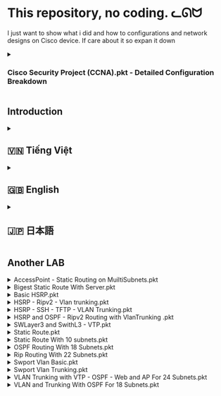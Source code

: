 # This repository, no coding. ᓚᘏᗢ

I just want to show what i did and how to configurations and network designs on Cisco device. If care about it so expan it down
<details>
  <summary><h3>Cisco Security Project (CCNA).pkt - Detailed Configuration Breakdown</h3></summary>

This section outlines the objectives and design considerations for the ABC Company network project.

## 3.1. Objectives:

ABC Company has 7 departments requiring a robust and secure network infrastructure: Director's Office, Server Room, and Employee Offices from Floor 1 to Floor 4.

**ABC Company's Network Requirements:**

This section details the specific functional and security requirements that the network design must address.

*   **Wireless Connectivity:**  Providing Wi-Fi access across all departments is a primary requirement.

    *   **WPA2-PSK Security:** Implement the WPA2 Pre-Shared Key (PSK) protocol for Wi-Fi network security in all departments.  This is a standard and widely used security protocol for Wi-Fi networks, providing encryption and authentication.
    *   **MAC Filtering for Director's Office:** Implement MAC address filtering on the Wireless Router in the Director's Office to restrict network access to only authorized devices. This adds a layer of access control based on device MAC addresses in the Director's Office for enhanced security.
    *   **RADIUS Server for Centralized Wi-Fi Authentication:** Configure a RADIUS (Remote Authentication Dial-In User Service) server for centralized Wi-Fi user authentication and access control. This system should authenticate users based on individual accounts and allow for role-based access control, particularly for the Director's Office, which requires special privileges. RADIUS provides a centralized authentication mechanism for Wi-Fi users, improving security and management.

*   **Wired Connectivity:**  Segmenting the wired network is crucial for security and management.

    *   **VLAN Segmentation by Department:**  Utilize VLANs (Virtual LANs) to segment the network by department. This enhances security by isolating network traffic within each department, improving network performance, and simplifying access management. VLAN segmentation is key for network security and management.

*   **Redundancy and Stability:** Ensuring network uptime and resilience is critical for business operations.

    *   **HSRP for Router Redundancy:** Configure HSRP (Hot Standby Router Protocol) on the Core Routers (Core-Server & Core2-Server). HSRP provides router redundancy, ensuring high availability for internet access by automatically failing over to a standby router in case of primary router failure. HSRP ensures router redundancy for high availability.
    *   **EtherChannel for Link Aggregation:** Implement EtherChannel to aggregate multiple physical links between critical network devices (like Core Switches). EtherChannel increases bandwidth by combining links and provides link redundancy, ensuring network stability and higher throughput for critical connections. EtherChannel enhances bandwidth and link redundancy.

*   **Scalability:** The network design must be adaptable to future growth and expansion.

    *   **Flexible Network Model:** Design a network model that is easily scalable to accommodate additional devices, users, and departments in the future without significant redesign or disruption. Scalability is essential for future network growth.

*   **Objective:** The overarching objective is to build a secure, stable, and efficient LAN system for ABC Company.

    *   **Secure, Stable, and Efficient LAN:** The primary objective is to create a LAN that meets the internal connectivity and data sharing needs of ABC Company employees while ensuring security, stability, and efficient network operation. The network should be secure, stable, and efficient.

## 3.2. IP Addressing Plan:

This section outlines the IP addressing scheme used for the network devices and VLANs.  A well-planned IP addressing scheme is crucial for network organization and routing.

| Device Name     | Interface | IP Address          | Connected Devices                                  | Note                                                                                                                                                                                                                                                                                                                                                                                                                                                                                    |
|-----------------|-----------|---------------------|----------------------------------------------------|------------------------------------------------------------------------------------------------------------------------------------------------------------------------------------------------------------------------------------------------------------------------------------------------------------------------------------------------------------------------------------------------------------------------------------------------------------------------------------|
| Core-Server     | Fa0/1-8   | 192.168.99.3/24     | sw-web-dns, sw-giamdoc, sw-tang1, sw-tang4          | **Core Router (Active HSRP):** Serving as the Active HSRP router for VLANs 10, 20, 30, 40, 50, and 99.  Handles inter-VLAN routing and provides DHCP server functionality for these VLANs. Configured for trunking VLANs and using VLAN 99 as the native VLAN.                                                                                                                                                                                                       |
|                 |           | 192.168.10.3/24     |                                                    | **VLAN 10 Interface:** IP address for VLAN 10 (Floor 1 Network).                                                                                                                                                                                                                                                                                                                                                                                                                 |
|                 |           | 192.168.20.3/24     |                                                    | **VLAN 20 Interface:** IP address for VLAN 20 (Floor 2 Network).                                                                                                                                                                                                                                                                                                                                                                                                                 |
|                 |           | 192.168.30.3/24     |                                                    | **VLAN 30 Interface:** IP address for VLAN 30 (Floor 3 Network).                                                                                                                                                                                                                                                                                                                                                                                                                 |
|                 |           | 192.168.40.3/24     |                                                    | **VLAN 40 Interface:** IP address for VLAN 40 (Floor 4 Network).                                                                                                                                                                                                                                                                                                                                                                                                                 |
|                 |           | 192.168.50.3/24     |                                                    | **VLAN 50 Interface:** IP address for VLAN 50 (Server Room Network).                                                                                                                                                                                                                                                                                                                                                                                                              |
|                 |           | 192.168.99.3/24     |                                                    | **VLAN 99 Interface:** IP address for VLAN 99 (Management Network).                                                                                                                                                                                                                                                                                                                                                                                                             |
| Core2-Server    | Fa0/1-9   | 192.168.99.2/24     | Sw-giamdoc, sw-quanly, sw-tang1, sw-tang4         | **Core Router (Standby HSRP):** Serving as the Standby HSRP router for VLANs 10, 20, 30, 40, 50, and 99.  Configured for trunking VLANs and using VLAN 99 as the native VLAN. Will take over routing duties if Core-Server fails.                                                                                                                                                                                                                                                           |
|                 |           | 192.168.10.2/24     |                                                    | **VLAN 10 Interface:** IP address for VLAN 10 (Floor 1 Network).                                                                                                                                                                                                                                                                                                                                                                                                                 |
|                 |           | 192.168.20.2/24     |                                                    | **VLAN 20 Interface:** IP address for VLAN 20 (Floor 2 Network).                                                                                                                                                                                                                                                                                                                                                                                                                 |
|                 |           | 192.168.30.2/24     |                                                    | **VLAN 30 Interface:** IP address for VLAN 30 (Floor 3 Network).                                                                                                                                                                                                                                                                                                                                                                                                                 |
|                 |           | 192.168.40.2/24     |                                                    | **VLAN 40 Interface:** IP address for VLAN 40 (Floor 4 Network).                                                                                                                                                                                                                                                                                                                                                                                                                 |
|                 |           | 192.168.50.2/24     |                                                    | **VLAN 50 Interface:** IP address for VLAN 50 (Server Room Network).                                                                                                                                                                                                                                                                                                                                                                                                              |
|                 |           | 192.168.50.2/24     |                                                    | **VLAN 99 Interface:** IP address for VLAN 99 (Management Network).                                                                                                                                                                                                                                                                                                                                                                                                             |
| Sw-web-dns      | Fa0/1-5   | 192.168.99.50/24    | Core-server, TFTP server, DNS server, WEB server   | **Distribution Switch (Server Room):** Connects servers and core routers. Configured for trunking VLANs.  Fa0/3-5 are configured as access ports in VLAN 50.                                                                                                                                                                                                                                                                                                                       |
|                 | Fa0/3-5   |  Access VLAN 50     |                                                    | **Access Ports VLAN 50:**  Fa0/3, Fa0/4, and Fa0/5 are configured as access ports assigned to VLAN 50 (Server Room Network) for server connections.                                                                                                                                                                                                                                                                                                                            |
| Sw-giamdoc      | Fa0/1-5   | 192.168.99.60/24    | Wireless Router GiamDoc, Core-Server, Core2-Server | **Distribution Switch (Director's Office):** Connects Director's Office devices and core routers. Configured for trunking VLANs.                                                                                                                                                                                                                                                                                                                                         |
| Sw-quanly       | Fa0/1-3   | 192.168.99.100/24   | Core2-Server, Quan ly (WLC)                        | **Distribution Switch (Management):** Connects management devices and core routers. Configured for trunking VLANs. Fa0/1 is configured as an access port in VLAN 99.                                                                                                                                                                                                                                                                                                                      |
|                 | Fa0/1     | Access VLAN 99      | (VLAN 99 - Management)                            | **Access Port VLAN 99:** Fa0/1 is configured as an access port assigned to VLAN 99 (Management Network) for connecting management devices like the WLC and RADIUS server.                                                                                                                                                                                                                                                                                                           |
| Sw-tang1        | Fa0/1-8   | 192.168.99.10/24    | Core-Server, Core2-Server, sw-tang4, sw-tang2, wifi tang1 | **Access Switch (Floor 1):** Connects Floor 1 devices and distribution switches. Configured for trunking VLANs and using VLAN 99 as the native VLAN.                                                                                                                                                                                                                                                                                                                          |
| Sw-tang2        | Fa0/1-5   | 192.168.99.20/24    | Sw-tang1, sw-tang3, wifi tang2                    | **Access Switch (Floor 2):** Connects Floor 2 devices and access switches on Floor 1 and 3. Configured for trunking VLANs and using VLAN 99 as the native VLAN.                                                                                                                                                                                                                                                                                                                          |
| Sw-tang3        | Fa0/1-5   | 192.168.99.30/24    | Sw-tang2, Sw-tang4, wifi tang3                    | **Access Switch (Floor 3):** Connects Floor 3 devices and access switches on Floor 2 and 4. Configured for trunking VLANs and using VLAN 99 as the native VLAN.                                                                                                                                                                                                                                                                                                                          |
| Sw-tang4        | Fa0/1-9   | 192.168.99.40/24    | Sw-tang3, Core2-Server, Core-server, sw-tang1, wifi tang4 | **Access Switch (Floor 4):** Connects Floor 4 devices and access switches on Floor 3 and 1, and core routers. Configured for trunking VLANs and using VLAN 99 as the native VLAN.                                                                                                                                                                                                                                                                                           |
| Web server      | Fa0/5     | 192.168.50.2/24     | sw-web-dns                                         | **Web Server (DMZ - VLAN 50):** Public-facing web server hosted in the DMZ zone (VLAN 50).                                                                                                                                                                                                                                                                                                                                                                                         |
| TFTP Server     | Fa0/3     | 192.168.50.5/24     | sw-web-dns                                         | **TFTP Server (VLAN 50):** TFTP server for configuration backup and device management, located in the Server Room (VLAN 50).                                                                                                                                                                                                                                                                                                                                                       |
| DNS server      | Fa0/4     | 192.168.50.1/24     | sw-web-dns                                         | **DNS Server (VLAN 50):** Internal DNS server for the network, located in the Server Room (VLAN 50).                                                                                                                                                                                                                                                                                                                                                                                    |
| RADIUS server   | Fa0/1     | 192.168.99.10/24    | Quan ly (WLC)                                      | **RADIUS Server (VLAN 99):** RADIUS server for centralized Wi-Fi authentication, located in the Management Network (VLAN 99).                                                                                                                                                                                                                                                                                                                                                       |
| Quanly (WLC)    | G/1       | 192.168.99.200/24   | Core2-Server, RADIUS server, PC_Quanly             | **Wireless LAN Controller (WLC - VLAN 99):** Wireless LAN Controller for managing Access Points, located in the Management Network (VLAN 99).                                                                                                                                                                                                                                                                                                                                        |
| WR Giam Doc     | 0/0       | 192.168.99.9/24     | Sw-giamdoc                                         | **Wireless Router (Director's Office - VLAN 60):** Wireless Router for Director's Office, distributing VLAN 60 for wireless clients in the Director's Office.                                                                                                                                                                                                                                                                                                                           |
| AP tang1 - 4    |           | DHCP                | Sw-tang1 -> tang4                                  | **Access Points (Floors 1-4):** Access Points for each floor, providing Wi-Fi access to clients on each floor.  They obtain IP addresses via DHCP and are connected to the corresponding floor switches.                                                                                                                                                                                                                                                                              |

**(Explanation of IP Addressing Plan Table):**

This table provides a detailed overview of the IP addressing scheme for each device and interface in the network. It clearly outlines:

*   **Device Name:** The name of each network device (Routers, Switches, Servers, Wireless Router, Access Points).
*   **Interface:** The specific interface on the device being configured (e.g., Fa0/1, VLAN 10, G/1, 0/0).
*   **IP Address:** The assigned IPv4 address and subnet mask for the interface.  "DHCP" indicates that the interface obtains its IP address dynamically via DHCP.
*   **Connected Devices:** Lists the devices directly connected to the specified interface, indicating network topology.
*   **Note:** Provides additional information and context for each device and interface, including its role, VLAN assignment, and specific configurations like HSRP, Trunking, or Access VLAN.

This table is essential for understanding the network's IP addressing architecture, VLAN assignments, and device roles within the network.

## 3.3. Diagram:

![image](https://github.com/user-attachments/assets/cdbd3e4b-6d1f-4ee6-9bca-18710c01608a)

**(Explanation of Network Diagram):**

The network diagram visually represents the physical and logical topology of the ABC Company network, complementing the IP Addressing Plan table. Key elements of the diagram are:

*   **Network Segmentation:**  The diagram clearly depicts the VLAN segmentation, with different VLANs (VLAN 10, 20, 30, 40, 50, 60, 99) represented by distinct color-coded segments, highlighting the logical separation of departments and network functions.
*   **Device Placement:** Devices are placed within their respective VLAN segments (Floor 1-4 switches in VLANs 10-40, Server Room devices in VLAN 50, Director's Office Wireless Router in VLAN 60, Management devices in VLAN 99), visually representing the physical location and logical network assignment of each device.
*   **Interconnections:** Lines and labels clearly show the physical connections between devices, indicating the network cabling and link aggregation (EtherChannel) between Core Routers and Distribution Switches.
*   **IP Addressing:** IP addresses for key interfaces (Core Routers VLAN interfaces, Server IPs, WLC IP, Wireless Router IP) are labeled on the diagram, linking the visual representation to the detailed IP Addressing Plan.
*   **Redundancy:** The HSRP configuration is visually represented with two Core Routers connected, indicating the redundancy implemented for core routing functions.

The diagram, combined with the IP Addressing Plan, provides a comprehensive visual and tabular representation of the network design.

## 3.4. Device Configuration:

This section provides the Cisco IOS commands used to configure the network devices, including routers and switches, to implement the designed network architecture and functionalities.

### 3.4.1. Hostname - VTY - Console Configuration:

These basic commands are used to set the hostname for easy device identification and configure secure access methods (local login and SSH) for management.

```
Router>en
Router>enable
Router#configure terminal
Router(config)#hostname core-server
core-server(config)#line vty 0 4
core-server(config-line)#login local
core-server(config-line)#exit
```

**(Explanation of Hostname and Access Configuration Commands):**

*   `Router>en` / `Router>enable`: Enters privileged EXEC mode, required for configuration commands.
*   `Router#configure terminal`: Enters global configuration mode, allowing for system-wide configuration changes.
*   `Router(config)#hostname core-server`: Sets the hostname of the router to "core-server". This command is used to change the device's hostname for easier identification in network management and configuration.
*   `core-server(config)#line vty 0 4`: Enters line configuration mode for VTY (Virtual TeleType) lines 0 through 4. VTY lines are used for remote access to the device via Telnet or SSH.
*   `core-server(config-line)#login local`: Configures VTY lines to require local username/password authentication. This means that users attempting to access the device remotely via VTY (e.g., Telnet or SSH) must authenticate using usernames and passwords configured locally on the device.
*   `core-server(config-line)#exit`: Exits line configuration mode and returns to global configuration mode.

**(Rationale):**

*   **Hostname:** Setting a hostname is best practice for device identification and management.
*   **`login local`:** Configuring `login local` on VTY lines enforces local authentication, requiring users to have valid local accounts on the device for remote access, enhancing security.
*   **Console Configuration (Implicit):** While not explicitly shown, console port configuration (similar to VTY) is also typically configured for local access and initial device setup.

**Configuration for other devices is similar.**  The same basic hostname and VTY configuration commands are applied to other network devices (Core2-Server, Switches) for consistent management access and identification.

### 3.4.2. Trunking and Native VLAN Configuration for Devices:

These commands configure trunk ports on switches to carry traffic for multiple VLANs and set the native VLAN for trunk links. Trunking is essential for VLAN segmentation across switches.

1.  **Core-server & Core2-server:**
    ```
    core-server(config)#interface range fa0/1-8
    core-server(config-if-range)#switchport trunk encapsulation dot1q
    core-server(config-if-range)#switchport trunk native vlan 99
    core-server(config-if-range)#switchport mode trunk
    ```

**(Explanation of Trunking Configuration for Core Routers):**

*   `core-server(config)#interface range fa0/1-8`: Enters interface range configuration mode for interfaces FastEthernet 0/1 through FastEthernet 0/8. This command is used to apply trunking configuration to multiple interfaces simultaneously.
*   `core-server(config-if-range)#switchport trunk encapsulation dot1q`: Configures trunking encapsulation to 802.1Q (dot1q), which is the standard encapsulation protocol for VLAN trunking in Ethernet networks. 802.1Q adds VLAN tags to Ethernet frames to identify VLAN membership.
*   `core-server(config-if-range)#switchport trunk native vlan 99`: Sets the native VLAN for the trunk link to VLAN 99. Native VLAN is used for untagged traffic on the trunk link. In this design, VLAN 99 is used as the management VLAN, and setting it as the native VLAN allows management traffic to be transmitted untagged on the trunk.
*   `core-server(config-if-range)#switchport mode trunk`: Configures the interfaces in the range as trunk ports. Trunk ports are used to carry traffic for multiple VLANs between switches and routers.

**(Rationale):**

*   **Trunking:** Configuring interfaces Fa0/1-8 as trunk ports on Core-Server and Core2-Server enables these routers to carry traffic for all VLANs (VLANs 10, 20, 30, 40, 50, 60, 99) across these interfaces, facilitating inter-VLAN routing and network segmentation. Trunking is essential for VLAN intercommunication.
*   **Native VLAN 99:** Setting VLAN 99 as the native VLAN is a common practice when using VLAN 99 for management. It allows management traffic (e.g., VTP, CDP, and potentially management VLAN traffic) to be transmitted untagged on the trunk, simplifying management VLAN configuration. Native VLAN 99 is used for management traffic.

2.  **Sw-tang1 - tang2 - tang3 - tang4 - giamdoc - quanly:**
    ```
    sw-tang1(config)#interface range fa0/1-9
    sw-tang1(config-if-range)#switchport trunk native vlan 99
    sw-tang1(config-if-range)#switchport mode trunk
    ```

**(Explanation of Trunking Configuration for Distribution and Access Switches):**

*   `sw-tang1(config)#interface range fa0/1-9`: Enters interface range configuration mode for interfaces FastEthernet 0/1 through FastEthernet 0/9 on switch Sw-tang1.  Similar range configuration is applied to other switches.
*   `sw-tang1(config-if-range)#switchport trunk native vlan 99`: Sets the native VLAN for the trunk links on these switches to VLAN 99, consistent with the Core Routers. Native VLAN 99 is consistently used for management.
*   `sw-tang1(config-if-range)#switchport mode trunk`: Configures the interfaces in the range as trunk ports. This enables these switches to carry traffic for multiple VLANs to connect access layer switches and distribution switches.

**(Rationale):**

*   **Trunking:** Configuring interfaces Fa0/1-9 as trunk ports on these switches enables them to carry traffic for all VLANs defined in the network, allowing for VLAN segmentation to be extended across the entire switched network infrastructure. Trunking enables VLAN extension across switches.
*   **Native VLAN 99:** Consistently using VLAN 99 as the native VLAN across all trunk links simplifies management VLAN configuration and ensures consistent handling of untagged traffic across the network. Native VLAN 99 consistency is maintained across switches.

### 3.4.3. VTP Configuration:

These commands configure VTP (VLAN Trunking Protocol) on the switches to enable centralized VLAN management. VTP simplifies VLAN management across multiple switches.

1.  **Core-server & Core2-server:**
    ```
    core-server(config)#vtp domain ado
    core-server(config)#vtp mode server
    ```
    ![image](https://github.com/user-attachments/assets/b1f59ee8-43e6-4a74-a85e-9498e12957fa)
    **(Password configuration is omitted as this is for individual practice).**

**(Explanation of VTP Server Mode Configuration for Core Routers):**

*   `core-server(config)#vtp domain ado`: Sets the VTP domain name to "ado". All switches in the same VTP domain share VLAN information.
*   `core-server(config)#vtp mode server`: Configures Core-Server and Core2-Server as VTP servers. VTP servers are responsible for creating, modifying, and deleting VLANs within the VTP domain. VLAN changes are propagated from VTP servers to VTP clients.

**(Rationale):**

*   **VTP Server Mode:** Configuring Core-Server and Core2-Server as VTP servers designates them as the central VLAN management points for the network. Any VLAN configuration changes made on these core routers (VTP servers) will be automatically propagated to other switches in the VTP domain (VTP clients). VTP server mode centralizes VLAN management.
*   **VTP Domain "ado":**  Setting the VTP domain name to "ado" ensures that all switches configured with the same domain name will participate in the same VTP domain and share VLAN information. VTP domain ensures VLAN information sharing within the domain.

2.  **Other Switches:**
    ```
    sw-tang1(config)#vtp domain ado
    sw-tang1(config)#vtp mode client
    ```
    ![image](https://github.com/user-attachments/assets/6d1dc44d-c436-4d03-839f-d426d50c5ce9)
    **(Password configuration is omitted as this is for individual practice).**

**(Explanation of VTP Client Mode Configuration for Distribution and Access Switches):**

*   `sw-tang1(config)#vtp domain ado`: Sets the VTP domain name to "ado", matching the VTP servers.
*   `sw-tang1(config)#vtp mode client`: Configures Sw-tang1, Sw-tang2, Sw-tang3, Sw-tang4, Sw-giamdoc, and Sw-quanly as VTP clients. VTP clients receive VLAN information from VTP servers and automatically learn VLAN configurations. VTP client mode simplifies VLAN configuration on access switches.

**(Rationale):**

*   **VTP Client Mode:** Configuring distribution and access layer switches as VTP clients simplifies VLAN management on these switches. VTP clients automatically learn VLAN configurations from the VTP servers (Core-Server and Core2-Server), eliminating the need to manually configure VLANs on each client switch. VTP client mode automates VLAN learning on client switches.
*   **VTP Domain "ado":**  Ensures that these switches participate in the same VTP domain as the Core Routers, enabling them to receive VLAN information from the Core Routers (VTP servers). VTP domain consistency ensures proper VLAN information propagation.

### 3.4.4. VLAN Configuration:

These commands create VLANs on the Core Routers (VTP servers). VLAN creation on VTP servers propagates VLAN information to VTP clients.

1.  **Core-Server & Core2-Server:**
    ```
    core-server(config)#vlan 10
    core-server(config-vlan)#name tang1
    core-server(config-vlan)#vlan 20
    core-server(config-vlan)#name tang2
    core-server(config-vlan)#vlan 30
    core-server(config-vlan)#name tang3
    core-server(config-vlan)#vlan 40
    core-server(config-vlan)#name tang4
    core-server(config-vlan)#vlan 50
    core-server(config-vlan)#name server
    core-server(config-vlan)#vlan 60
    core-server(config-vlan)#name giamdoc
    core-server(config-vlan)#vlan 99
    core-server(config-vlan)#name quanly
    ```
    ![image](https://github.com/user-attachments/assets/2f2e475a-f6e6-48ac-9c84-3ebf300171b1)

**(Explanation of VLAN Creation Commands on Core Routers):**

*   `core-server(config)#vlan 10`: Creates VLAN 10.  VLAN command creates a new VLAN.
*   `core-server(config-vlan)#name tang1`: Assigns the name "tang1" (Floor 1) to VLAN 10. VLAN name command assigns a descriptive name to the VLAN.
*   **(Repeat for VLANs 20, 30, 40, 50, 60, 99):**  Similar `vlan` and `name` commands are used to create and name VLANs 20 (tang2 - Floor 2), 30 (tang3 - Floor 3), 40 (tang4 - Floor 4), 50 (server - Server Room), 60 (giamdoc - Director's Office), and 99 (quanly - Management). VLANs are created and named according to department/function.

**(Rationale):**

*   **VLAN Creation on VTP Servers:** VLANs are created on the Core Routers (VTP servers) because they are configured in VTP server mode. Creating VLANs on VTP servers automatically propagates VLAN information to all VTP client switches in the "ado" domain, simplifying VLAN deployment across the network. VLAN creation on VTP servers automates VLAN distribution.
*   **VLAN Naming:** VLANs are named descriptively (e.g., "tang1," "server," "quanly") to clearly identify the purpose and department/function associated with each VLAN, improving network documentation and manageability. Descriptive VLAN names enhance network documentation and management.

### 3.4.5. VLAN Interface IP Configuration:

These commands configure VLAN interfaces on the Core Routers and Switches, assigning IP addresses to these logical interfaces, enabling inter-VLAN routing and VLAN-specific network services. VLAN interfaces are needed for inter-VLAN routing and VLAN-specific services.

1.  **Core-Server (192.168.vlan.3) & Core2-Server (192.168.vlan.2):**
    ```
    core-server(config)#interface vlan 10
    core-server(config-if)#ip address 192.168.10.3 255.255.255.0
    core-server(config-if)#interface vlan 20
    core-server(config-if)#ip address 192.168.20.3 255.255.255.0
    core-server(config-if)#interface vlan 30
    core-server(config-if)#ip address 192.168.30.3 255.255.255.0
    core-server(config-if)#interface vlan 40
    core-server(config-if)#ip address 192.168.40.3 255.255.255.0
    core-server(config-if)#interface vlan 50
    core-server(config-if)#ip address 192.168.50.3 255.255.255.0
    core-server(config-if)#interface vlan 99
    core-server(config-if)#ip address 192.168.99.3 255.255.255.0
    ```

**(Explanation of VLAN Interface IP Configuration on Core Routers):**

*   `core-server(config)#interface vlan 10`: Enters interface configuration mode for VLAN interface 10. VLAN interface command creates a logical VLAN interface.
*   `core-server(config-if)#ip address 192.168.10.3 255.255.255.0`: Assigns the IP address 192.168.10.3 and subnet mask 255.255.255.0 to VLAN interface 10. This IP address becomes the gateway IP for devices in VLAN 10 (Floor 1 Network). IP address command assigns IP and subnet mask to the VLAN interface.
*   **(Repeat for VLANs 20, 30, 40, 50, 99):** Similar `interface vlan` and `ip address` commands are used to create and assign IP addresses to VLAN interfaces 20, 30, 40, 50, and 99 on Core-Server and Core2-Server, providing gateway IPs for each VLAN subnet. VLAN interfaces are configured for each VLAN subnet with corresponding IPs.

**(Rationale):**

*   **VLAN Interface Creation:** Creating VLAN interfaces (also known as Switched Virtual Interfaces - SVIs) on the Core Routers enables inter-VLAN routing. VLAN interfaces act as Layer 3 gateways for their respective VLANs, allowing traffic to be routed between different VLANs by the Core Routers. VLAN interfaces enable inter-VLAN routing on core routers.
*   **Gateway IPs:** Assigning IP addresses to VLAN interfaces on the Core Routers sets the gateway IP addresses for devices in each VLAN subnet. For example, devices in VLAN 10 will use 192.168.10.1 (unified HSRP IP - see next section) as their default gateway to reach other networks (including other VLANs and the internet). VLAN interfaces define gateway IPs for VLAN subnets.

2.  **Sw-tang1 - tang2 - tang3 - tang4 - giamdoc - quanly:**
    ```
    sw-tang1(config)#interface vlan 99
    sw-tang1(config-if)#ip address 192.168.99.10 255.255.255.0
    ```
    **(Repeat similarly for other switches).**

**(Explanation of Management VLAN Interface IP Configuration on Distribution and Access Switches):**

*   `sw-tang1(config)#interface vlan 99`: Enters interface configuration mode for VLAN interface 99 on switch Sw-tang1. Similar configuration is applied to other switches.
*   `sw-tang1(config-if)#ip address 192.168.99.10 255.255.255.0`: Assigns the IP address 192.168.99.10 and subnet mask 255.255.255.0 to VLAN interface 99 on Sw-tang1. This provides in-band management IP address for switch Sw-tang1 on the management VLAN (VLAN 99).  Each switch in the management VLAN is assigned a unique IP for management access.

**(Rationale):**

*   **Management VLAN Interfaces:** Creating VLAN interface 99 on distribution and access layer switches and assigning IP addresses enables in-band management access to these switches via the management VLAN (VLAN 99).  Administrators can use these IP addresses to remotely manage and configure the switches using protocols like SSH or Telnet (though SSH is recommended for security). Management VLAN interfaces enable in-band switch management access.
*   **VLAN 99 for Management:**  Using a dedicated management VLAN (VLAN 99) for switch management traffic separates management traffic from user data traffic, enhancing network security and manageability. Management VLAN isolates management traffic for security.

### 3.4.5. HSRP Configuration for Redundancy between Core-Server & Core2-Server:

These commands configure HSRP (Hot Standby Router Protocol) between Core-Server and Core2-Server for router redundancy and high availability. HSRP provides router redundancy for high availability.

1.  **Configure Core-Server as Active for VLANs 10, 20, 30, 40, 50, 99 (Using a unified network IP of "192.168.vlan.1/24"):**

![image](https://github.com/user-attachments/assets/ae2a5912-5276-4994-a8db-1251895a5427)
```
core-server(config-if)#interface vlan 10
core-server(config-if)#standby 1 ip 192.168.10.1
core-server(config-if)#standby 1 priority 200
core-server(config-if)#standby 1 preempt
```
**(Explanation of HSRP Active Configuration for VLAN 10 on Core-Server):**

*   `core-server(config-if)#interface vlan 10`: Enters interface configuration mode for VLAN interface 10 on Core-Server. HSRP is configured on VLAN interfaces.
*   `core-server(config-if)#standby 1 ip 192.168.10.1`: Configures HSRP group 1 for VLAN 10 and sets the virtual IP address to 192.168.10.1. This virtual IP address will be used as the default gateway for devices in VLAN 10. HSRP virtual IP address is configured.
*   `core-server(config-if)#standby 1 priority 200`: Sets the HSRP priority for Core-Server to 200. Higher priority makes this router more likely to become the active router in the HSRP group. Core-Server is set to higher HSRP priority to be the active router.
*   `core-server(config-if)#standby 1 preempt`: Enables HSRP preempt on Core-Server. Preempt allows the router with the higher priority (Core-Server) to take over as the active router if it becomes available, even if another router is currently active. HSRP preempt is enabled on Core-Server to ensure active router is always the higher priority router.

**(Rationale):**

*   **HSRP Group 1 (VLAN 10):** HSRP group 1 is configured for VLAN 10. Each VLAN requiring redundancy needs its own HSRP group.
*   **Virtual IP 192.168.10.1:**  The virtual IP address 192.168.10.1 is configured as the shared gateway IP for VLAN 10. Devices in VLAN 10 will use this virtual IP as their default gateway. Virtual IP provides a consistent gateway for VLAN 10.
*   **Core-Server as Active Router:** Core-Server is configured with a higher priority (200) and preempt enabled, making it the preferred active router for VLAN 10. Core-Server is preferred active router due to higher priority and preempt.

**(Repeat similarly for VLANs 20, 30, 40, 50, 99):** Similar HSRP configuration commands are repeated for VLAN interfaces 20, 30, 40, 50, and 99 on Core-Server, configuring it as the active router for all these VLANs. Core-Server is configured as active for all VLANs.

2.  **Configure Core2-Server as Standby for VLANs 10, 20, 30, 40, 50, 99 (Using a unified network IP of "192.168.vlan.1/24"):**

![image](https://github.com/user-attachments/assets/a253959e-4b7c-4d3b-978f-575af1ce5a1a)

```
core2-server(config)#interface vlan 10
core2-server(config-if)#standby 1 ip 192.168.10.1
core2-server(config-if)#standby 1 priority 100
```

**(Explanation of HSRP Standby Configuration for VLAN 10 on Core2-Server):**

*   `core2-server(config-if)#interface vlan 10`: Enters interface configuration mode for VLAN interface 10 on Core2-Server. HSRP standby is configured on VLAN interfaces.
*   `core2-server(config-if)#standby 1 ip 192.168.10.1`: Configures HSRP group 1 for VLAN 10 and sets the virtual IP address to 192.168.10.1, matching the virtual IP configured on Core-Server for VLAN 10.  Standby router uses the same virtual IP as active router for VLAN 10.
*   `core2-server(config-if)#standby 1 priority 100`: Sets the HSRP priority for Core2-Server to 100. Lower priority makes this router the standby router. Core2-Server is set to lower HSRP priority to be the standby router. **Note:** Preempt is *not* configured on Core2-Server, as it should remain in standby mode unless Core-Server fails.

**(Rationale):**

*   **HSRP Group 1 (VLAN 10):** Core2-Server is also configured for HSRP group 1 on VLAN 10, participating in the same HSRP group as Core-Server. Core2-Server participates in the same HSRP group as Core-Server.
*   **Virtual IP 192.168.10.1:** Core2-Server is configured with the same virtual IP address 192.168.10.1 as Core-Server for VLAN 10. This ensures that both routers share the same virtual gateway IP for VLAN 10, providing seamless failover. Standby router uses the same virtual IP to provide seamless failover.
*   **Core2-Server as Standby Router:** Core2-Server is configured with a lower priority (100) and preempt *not* enabled, making it the standby router for VLAN 10. Core2-Server is configured as standby router due to lower priority and no preempt. It will become active only if Core-Server fails.

**(Repeat similarly for other VLANs):** Similar HSRP configuration commands are repeated for VLAN interfaces 20, 30, 40, 50, and 99 on Core2-Server, configuring it as the standby router for all these VLANs. Core2-Server is configured as standby for all VLANs.

**(Summary of HSRP Configuration):**

HSRP is configured between Core-Server and Core2-Server to provide router redundancy for VLANs 10, 20, 30, 40, 50, and 99. Core-Server is configured as the active router with a higher priority and preempt enabled, while Core2-Server is configured as the standby router with a lower priority and preempt disabled.  A unified virtual IP address (192.168.vlan.1 for each VLAN) is configured for each VLAN, which will be used as the default gateway for devices in those VLANs.  HSRP provides router redundancy and high availability for VLAN routing.

### 3.4.6. SSH Configuration for Remote Access Control of Devices:

These commands enable SSH (Secure Shell) access to the Core Routers and Switches for secure remote management, replacing insecure Telnet with encrypted SSH. SSH provides secure remote management access.

```
core-server(config)#ip domain-name ado
core-server(config)#crypto key generate rsa
core-server(config)#line vty 0 4
core-server(config-line)#login local
core-server(config-line)#transport input ssh
core-server(config-line)#exit
core-server(config)#username quanly privilege 15 password 123
```
**(A user named "quanly" with password "123" has been created).**
**(Repeat similarly for other devices).**

**(Explanation of SSH Configuration Commands):**

*   `core-server(config)#ip domain-name ado`: Configures the IP domain name for the router to "ado".  A domain name is required for generating RSA keys for SSH.
*   `core-server(config)#crypto key generate rsa`: Generates RSA cryptographic keys for SSH. RSA keys are necessary for enabling SSH encryption.
*   `core-server(config)#line vty 0 4`: Enters line configuration mode for VTY lines 0 through 4.
*   `core-server(config-line)#login local`: Configures VTY lines to use local username/password authentication, as explained before.
*   `core-server(config-line)#transport input ssh`: Restricts the transport protocol for VTY lines to SSH only. This disables Telnet access and enforces secure SSH access for remote management. Transport input ssh restricts VTY access to SSH only.
*   `core-server(config-line)#exit`: Exits line configuration mode.
*   `core-server(config)#username quanly privilege 15 password 123`: Creates a local username "quanly" with privilege level 15 (administrator level) and password "123". This creates a local user account for SSH login.

**(Rationale):**

*   **SSH for Secure Remote Access:** Enabling SSH and disabling Telnet enhances the security of remote management access to the network devices. SSH encrypts all communication, protecting management credentials and data from eavesdropping and unauthorized access. SSH is used for secure remote management.
*   **Local Authentication:** Using `login local` with SSH enforces authentication using locally configured usernames and passwords, providing a basic level of access control. Local authentication provides basic SSH access control.
*   **Privilege Level 15 User:** Creating a user with privilege level 15 grants administrative privileges to the "quanly" user, allowing them to perform configuration and management tasks on the device. Privilege level 15 grants administrative access to the user.
*   **RSA Key Generation:** Generating RSA keys is essential for enabling SSH encryption. SSH encryption relies on cryptographic keys.

![image](https://github.com/user-attachments/assets/bf15afa1-e2d4-44cd-8592-1814acb6b9c4)

**(Verification of Successful SSH Login):**

The image shows a successful SSH login from PC\_quanly to Core-Server.  This verifies that SSH access is correctly configured and that the "quanly" user can successfully log in to the Core-Server via SSH for remote management. Successful SSH login verifies secure remote access is configured.

**(Repeat similarly for other devices):**  The same SSH configuration commands are repeated for other network devices (Core2-Server, Switches) to enable SSH access for secure remote management across all devices in the network. SSH is enabled on all network devices for consistent secure management.

### 3.4.7. DHCP Pool Configuration on Core-Servers for Client IP Assignment:

These commands configure DHCP pools on the Core Routers to dynamically assign IP addresses to devices in each VLAN. DHCP pools on core routers provide dynamic IP assignment to VLANs.

![image](https://github.com/user-attachments/assets/3ac5d9d9-cdec-4b2d-9620-766b98b71c58)

```
core-server(config)#ip dhcp pool tang1
core-server(dhcp-config)#network 192.168.10.0 255.255.255.0
core-server(dhcp-config)#default-router 192.168.10.1 (Points to the unified IP between Core-Server & Core2-Server)
core-server(dhcp-config)#dns-server 192.168.50.1
```
**(Explanation of DHCP Pool Configuration for VLAN 10 (tang1) on Core-Server):**

*   `core-server(config)#ip dhcp pool tang1`: Creates a DHCP pool named "tang1" for VLAN 10. DHCP pool command creates a new DHCP scope.
*   `core-server(dhcp-config)#network 192.168.10.0 255.255.255.0`: Defines the network address and subnet mask for the DHCP pool, corresponding to the VLAN 10 subnet (192.168.10.0/24). DHCP network command defines the IP range for the DHCP pool.
*   `core-server(dhcp-config)#default-router 192.168.10.1`: Sets the default gateway IP address for DHCP clients in VLAN 10 to 192.168.10.1, which is the virtual IP address of the HSRP group for VLAN 10 (configured on Core-Server and Core2-Server). DHCP default-router command sets the default gateway for DHCP clients.
*   `core-server(dhcp-config)#dns-server 192.168.50.1`: Sets the DNS server IP address for DHCP clients in VLAN 10 to 192.168.50.1, which is the IP address of the DNS server in the Server Room (VLAN 50).  DHCP dns-server command sets the DNS server IP for DHCP clients.

**(Rationale):**

*   **DHCP for Dynamic IP Assignment:** Configuring DHCP pools on Core-Server enables dynamic IP address assignment for devices connecting to each VLAN. DHCP simplifies IP address management for client devices.
*   **VLAN-Specific DHCP Pools:** Separate DHCP pools are created for each VLAN (VLANs 10, 20, 30, 40, 50, 99), ensuring that devices connecting to each VLAN receive IP addresses, default gateways, and DNS server information appropriate for their respective VLAN subnet. VLAN-specific DHCP pools provide subnet-appropriate IP configurations.
*   **HSRP Virtual IP as Default Gateway:** Using the HSRP virtual IP address (e.g., 192.168.10.1 for VLAN 10) as the default gateway in the DHCP pool ensures that clients in each VLAN use the HSRP virtual IP as their gateway, enabling seamless failover in case of router failure. HSRP virtual IP ensures gateway redundancy for DHCP clients.
*   **Internal DNS Server:** Configuring the internal DNS server IP address (192.168.50.1) in the DHCP pool ensures that LAN clients use the internal DNS server for name resolution, allowing them to resolve domain names for internal and external resources. Internal DNS server is provided to DHCP clients for name resolution.

**(Repeat similarly for other VLANs):** Similar `ip dhcp pool` commands are repeated for VLANs 20, 30, 40, 50, and 99 on Core-Server (and potentially Core2-Server if desired for redundancy), creating VLAN-specific DHCP pools for each VLAN subnet. DHCP pools are configured for each VLAN subnet.

### 3.4.8. TFTP Configuration to Backup Configuration Files for Device Replacement:

These commands demonstrate how to back up the running configuration of a Core Router to a TFTP (Trivial File Transfer Protocol) server for device replacement and disaster recovery. TFTP is used for configuration backup for device replacement.

![image](https://github.com/user-attachments/assets/13814f92-39f2-4010-b18a-7f50d99f6b90)

```
core-server#copy running-config tftp:
Address or name of remote host []? 192.168.50.3
Destination filename [core-server-confg]? core-server.cfg
```
**(Explanation of TFTP Backup Command):**

*   `core-server#copy running-config tftp:`: Executes the `copy running-config tftp:` command in privileged EXEC mode. This command initiates the process of copying the running configuration of the Core-Server router to a TFTP server. Copy running-config tftp command initiates configuration backup to TFTP server.
*   `Address or name of remote host []? 192.168.50.3`: Prompts for the IP address or hostname of the TFTP server. The IP address 192.168.50.3 (TFTP Server in VLAN 50) is entered as the destination TFTP server. TFTP server IP address is specified.
*   `Destination filename [core-server-confg]? core-server.cfg`: Prompts for the destination filename for the backup configuration file on the TFTP server. The filename "core-server.cfg" is entered. Backup filename on TFTP server is specified.

**(Rationale):**

*   **Configuration Backup for Disaster Recovery:** Backing up the running configuration to a TFTP server is a standard practice for device management and disaster recovery.  Configuration backup enables device replacement and disaster recovery.
*   **TFTP Server in Server Room (VLAN 50):** The TFTP server (192.168.50.5) is located in the Server Room VLAN (VLAN 50), which is a secure and centrally managed location for storing network backups. TFTP server is located in a secure zone.
*   **`copy running-config tftp:` Command:** This IOS command is a common and straightforward way to backup Cisco device configurations to a TFTP server. copy running-config tftp command is a standard IOS configuration backup command.

![image](https://github.com/user-attachments/assets/8435ac3c-6ee7-471c-bfc1-758ee591db7f)

**(Verification of Successful Backup):**

The image shows the successful completion of the `copy running-config tftp:` command, indicating that the configuration backup was successfully transferred to the TFTP server. Successful TFTP backup verifies configuration backup process.

**(Repeat similarly for other devices):** Similar `copy running-config tftp:` commands are repeated for other network devices (Core2-Server, Switches) to back up their configurations to the TFTP server, ensuring that configurations for all network devices are backed up for disaster recovery purposes. Configuration backup is performed for all network devices.

### 3.4.8. RADIUS Server Configuration for the Director's Office with Wireless Router:

This section details the RADIUS server configuration and integration with the Wireless Router in the Director's Office to enable centralized Wi-Fi authentication and MAC filtering. RADIUS server enables centralized Wi-Fi authentication and MAC filtering for Director's Office.

**Wireless Router Configuration (Director's Office):**

*   **IP address:** 192.168.99.9/24
*   **DNS:** 192.168.50.1

![image](https://github.com/user-attachments/assets/107bc697-3fb1-458d-8dfe-782c0ac7b417)

**(Explanation of Wireless Router Network Settings):**

*   **IP Address:** 192.168.99.9/24 - The Wireless Router in the Director's Office is assigned a static IP address of 192.168.99.9/24, placing it within the Management VLAN (VLAN 99).  Wireless Router is assigned a static IP in the Management VLAN.
*   **DNS Server:** 192.168.50.1 - The DNS server IP address is set to 192.168.50.1, pointing to the internal DNS server in the Server Room (VLAN 50). Wireless Router uses internal DNS server for name resolution.

**(Rationale):**

*   **Management VLAN for Wireless Router:** Placing the Wireless Router in VLAN 99 (Management VLAN) aligns with the network design, separating management traffic from user data traffic. Wireless Router is placed in Management VLAN for security.
*   **Internal DNS Server:** Using the internal DNS server ensures that the Wireless Router and devices connecting to it use the internal DNS server for name resolution, enabling consistent DNS service across the network. Internal DNS server is used for consistent name resolution.

*   **DHCP:** 192.168.60.0/24
*   **Start - End:** 100-149

![image](https://github.com/user-attachments/assets/bb5492b2-249a-4f7e-a8d4-2182200f4817)

**(Explanation of Wireless Router DHCP Configuration):**

*   **DHCP Server Enabled on Wireless Router:** The Wireless Router is configured to act as a DHCP server for the wireless network in the Director's Office (VLAN 60). Wireless Router provides DHCP for Director's Office wireless clients.
*   **DHCP IP Range:** 192.168.60.100 - 192.168.60.149/24 -  A DHCP IP address range is defined for the Director's Office wireless network (VLAN 60), providing dynamic IP address assignment for wireless clients connecting to this Wireless Router. DHCP IP range is defined for Director's Office wireless clients.

**(Rationale):**

*   **VLAN 60 DHCP:**  The Wireless Router provides DHCP services specifically for VLAN 60 (Director's Office Wireless Network), ensuring that wireless clients connecting to this Wireless Router receive IP addresses within the VLAN 60 subnet. Wireless Router provides VLAN-specific DHCP for Director's Office.
*   **Separate DHCP Scope:**  Using a separate DHCP scope on the Wireless Router for VLAN 60 is appropriate for a smaller, isolated wireless network like the Director's Office wireless network. Separate DHCP scope is used for isolated wireless network.

*   **SSID is: Rin**
*   ![image](https://github.com/user-attachments/assets/dbc33010-24b9-41b0-9c29-2e4abe505e88)

**(Explanation of Wireless Router SSID Configuration):**

*   **SSID:** "Rin" - The Service Set Identifier (SSID) for the Director's Office Wi-Fi network is set to "Rin".  SSID "Rin" is set for Director's Office Wi-Fi network.

**(Rationale):**

*   **SSID for Wi-Fi Network Identification:** The SSID "Rin" is the name of the Wi-Fi network that will be broadcast by the Wireless Router in the Director's Office. Users will see this SSID in their Wi-Fi device lists and use it to connect to the network. SSID identifies the Wi-Fi network.

*   **RADIUS Server: 192.168.99.10**
*   **Shared Secret: rin123**
*   **Security Mode: WPA2 Enterprise**

![image](https://github.com/user-attachments/assets/26be33a2-0218-4069-b01c-a886c08bb30a)

**(Explanation of Wireless Router RADIUS Configuration):**

*   **Security Mode: WPA2 Enterprise:** The Wi-Fi security mode is set to WPA2 Enterprise. WPA2 Enterprise provides stronger security compared to WPA2-PSK by using RADIUS for centralized authentication and encryption. WPA2 Enterprise is selected for enhanced security.
*   **RADIUS Server IP:** 192.168.99.10 - The IP address of the RADIUS server (RADIUS server in VLAN 99) is configured on the Wireless Router. This tells the Wireless Router where to send authentication requests for Wi-Fi users. RADIUS server IP is configured.
*   **Shared Secret:** "rin123" - A shared secret key "rin123" is configured on the Wireless Router and must match the shared secret configured on the RADIUS server.  The shared secret is used for secure communication between the Wireless Router and the RADIUS server. Shared secret is configured for RADIUS communication security.

**(Rationale):**

*   **RADIUS for Centralized Authentication:** Configuring WPA2 Enterprise with RADIUS authentication enables centralized Wi-Fi user authentication via the RADIUS server. Instead of using a pre-shared key (WPA2-PSK), users will authenticate using individual usernames and passwords managed on the RADIUS server. RADIUS enables centralized user-based Wi-Fi authentication.
*   **Enhanced Security and Access Control:** WPA2 Enterprise with RADIUS provides stronger security and more granular access control compared to WPA2-PSK. It allows for user-based authentication, centralized user management, and potentially role-based access control based on RADIUS attributes. WPA2 Enterprise enhances Wi-Fi security and access control granularity.

**RADIUS Server Configuration:**

*   **Client IP: 192.168.99.9 (Points to Wireless Router)**
*   **Secret: rin123 (Matches Shared Secret)**
*   **Create users and passwords: u1, u2, u3 | u1, u2, u3**

![image](https://github.com/user-attachments/assets/5ecf2468-ef5c-47cc-8d87-4b247e9ba226)

**(Explanation of RADIUS Server Configuration):**

*   **RADIUS Client:** Client IP: 192.168.99.9 - The IP address of the Wireless Router in the Director's Office (192.168.99.9) is configured as a RADIUS client on the RADIUS server. This tells the RADIUS server to accept authentication requests from this specific Wireless Router. Wireless Router IP is configured as RADIUS client.
*   **Shared Secret:** Secret: "rin123" - The shared secret key "rin123" is configured on the RADIUS server, matching the shared secret configured on the Wireless Router.  The shared secret is used to secure communication between the RADIUS server and the Wireless Router. Shared secret is configured to match Wireless Router shared secret.
*   **User Accounts:** User accounts "u1," "u2," and "u3" are created on the RADIUS server with passwords "u1," "u2," and "u3" respectively. These user accounts will be used for Wi-Fi authentication by users connecting to the Director's Office Wi-Fi network. User accounts are created on RADIUS server for Wi-Fi authentication.

**(Rationale):**

*   **RADIUS Server for Authentication:** The RADIUS server is configured to authenticate Wi-Fi users connecting to the Wireless Router in the Director's Office. RADIUS server handles Wi-Fi user authentication.
*   **Centralized User Management:** User accounts for Wi-Fi access are managed centrally on the RADIUS server. This allows administrators to create, manage, and control Wi-Fi user access from a central location. RADIUS provides centralized Wi-Fi user management.
*   **Shared Secret for Security:** The shared secret ensures secure communication between the Wireless Router and the RADIUS server, protecting authentication credentials during transmission. Shared secret secures RADIUS communication.

**Testing RADIUS Authentication:**

On the device to be connected, select WPA2 Enterprise protocol and enter the corresponding data:

*   **SSID:** SSID (set in Wireless Router)
*   **User ID:** Username (set in RADIUS)
*   **Password:** (set in RADIUS)

![image](https://github.com/user-attachments/assets/435a1c06-66b7-4f86-85e8-635dbdc69b78)

**(Explanation of Testing RADIUS Authentication):**

To test RADIUS authentication, a wireless client device (e.g., a laptop or smartphone) is configured to connect to the "Rin" Wi-Fi network (SSID set on the Wireless Router) using WPA2 Enterprise security.  Users are prompted to enter their username and password, which should be credentials of a user account created on the RADIUS server (e.g., "u1," "u2," or "u3").

**(Verification of RADIUS Authentication):**

Successful connection to the Wi-Fi network using WPA2 Enterprise and RADIUS credentials verifies that RADIUS authentication is working correctly.  Users are able to authenticate to Wi-Fi network using RADIUS credentials.

### 3.4.9. MAC Filter Configuration for the Director's Office with Wireless Router (Allow MAC List here):

This section describes the configuration of MAC address filtering on the Wireless Router in the Director's Office to restrict Wi-Fi access to only authorized devices, adding an extra layer of security. MAC filtering restricts Wi-Fi access to authorized devices based on MAC addresses.

**In Wireless Router:**

*   **MAC 01: MAC address of Laptop_giamdoc**
*   **MAC 02: MAC address of DT_giamdoc**

![image](https://github.com/user-attachments/assets/8c17ddf7-52d0-4c3c-8fef-48b214d8b694)

**(Explanation of MAC Address List for Filtering):**

*   **Allowed MAC Addresses:** A list of allowed MAC addresses is configured on the Wireless Router. In this example, MAC addresses for "Laptop_giamdoc" (MAC 01) and "DT_giamdoc" (MAC 02) are added to the allowed list.  Only these MAC addresses will be permitted to connect to the Wi-Fi network.  Only listed MAC addresses are permitted for Wi-Fi access.

**(Rationale):**

*   **MAC Filtering for Access Control:** MAC address filtering provides an additional layer of access control for the Director's Office Wi-Fi network, restricting network access to only devices with MAC addresses explicitly added to the allowed list. MAC filtering adds an extra layer of access control.
*   **Enhanced Security for Sensitive Area:** MAC filtering is particularly useful in sensitive areas like the Director's Office, where stricter access control and device authorization are required. MAC filtering enhances security in sensitive areas like Director's Office.

**Select Option: "Permit PCs listed below to access wireless network" to only allow the MAC Addresses listed below to connect to the Wireless Router.**

**(Explanation of MAC Filtering Mode):**

*   **"Permit PCs listed below to access wireless network":**  This option (or similar wording depending on the Wireless Router interface) is selected in the Wireless Router's MAC filtering configuration.  This configures the MAC filter in "allow list" mode, meaning that only devices with MAC addresses listed in the allowed list will be permitted to connect to the Wi-Fi network.  MAC filtering is set to "allow list" mode to only permit listed devices.

**(Rationale):**

*   **Allow List (Whitelist) Approach:** Using an allow list (whitelist) for MAC filtering is generally more secure than a deny list (blacklist) approach.  An allow list explicitly defines which devices are permitted, blocking all other devices by default.  Allow list is more secure than deny list for MAC filtering.
*   **Restricted Access for Director's Office:**  This configuration ensures that only authorized devices (Laptop\_giamdoc and DT\_giamdoc) are allowed to connect to the Director's Office Wi-Fi network, further enhancing security and access control in this sensitive area. MAC filtering restricts Wi-Fi access in Director's Office to authorized devices.

### 3.4.10. WLC Configuration to Distribute WLANs to APs for Each Floor:

This section details the configuration of the Wireless LAN Controller (WLC) to manage Access Points (APs) and distribute WLANs (Wireless LANs - Wi-Fi networks) to APs on each floor, enabling centralized Wi-Fi management and VLAN-based wireless network segmentation. WLC centralizes Wi-Fi management and enables VLAN-based wireless segmentation.

**First, log in to the WLC via a computer:**

![image](https://github.com/user-attachments/assets/9f0d5eab-77c4-41d5-bfc6-67ac873e4d56)

**(Explanation of WLC Login):**

The first step is to access the WLC's web-based management interface (GUI) via a web browser.  This typically involves browsing to the WLC's management IP address (192.168.99.200 in this case, as defined in the IP Addressing Plan).  WLC is accessed via web browser for configuration.

**Next, navigate to "CONTROLLER" ----> "INTERFACE" and create a new interface to set up the network for the WLAN:**

![image](https://github.com/user-attachments/assets/b05278c5-cbea-4819-a4a5-cfc4b3f153b5)

**Interface Configuration on WLC for VLANs:**

*   **Interface Name: tang1** (Interface name, here we configure Floor 1 as an example) -  A descriptive name "tang1" is given to the interface, representing the VLAN for Floor 1. Descriptive interface names improve WLC configuration clarity.
*   **Port Number: 1** (Enter the port number the WLC is connected to) -  The physical port number on the WLC to which the VLAN interface is associated (Port 1 in this example). Specifies the physical port for VLAN interface.
*   **VLAN Identifier: 10** (Enter the corresponding VLAN, Floor 1 is VLAN 10) -  The VLAN ID for the interface is set to 10, associating this interface with VLAN 10 (Floor 1 Network). VLAN ID associates interface with VLAN 10.
*   **IP Address: 192.168.10.100** (Set IP for this Interface) - A static IP address of 192.168.10.100/24 is assigned to the VLAN 10 interface on the WLC.  This IP address is used for management of the WLC interface on VLAN 10. Static IP is assigned to WLC VLAN interface.
*   **Netmask: 255.255.255.0** - The subnet mask for the IP address.
*   **Gateway: 192.168.10.1** (Points to the common IP of the 2 Core Servers) - The default gateway IP address is set to 192.168.10.1, which is the HSRP virtual IP address for VLAN 10 (configured on Core Routers).  Gateway IP points to HSRP virtual IP for VLAN 10.
*   **Primary DHCP Server: 192.168.10.1** (Since Core Server provides DHCP, point to it) -  The DHCP server IP address is also set to 192.168.10.1, although in this network design, the DHCP server is actually running on the Core Routers (which have VLAN interfaces in each VLAN subnet). This setting might be for internal WLC management purposes or if the WLC were to act as a DHCP relay. DHCP server IP points to HSRP virtual IP (though Core Routers are DHCP servers).

**(Rationale):**

*   **VLAN Interfaces on WLC:** Creating VLAN interfaces on the WLC allows the WLC to participate in and manage wireless networks within specific VLANs (VLANs 10, 20, 30, 40 for Floors 1-4). VLAN interfaces on WLC enable VLAN-based wireless management.
*   **VLAN-Specific IP Addresses:** Assigning IP addresses to VLAN interfaces on the WLC allows the WLC to be managed within each VLAN subnet. WLC management IP is configured for each VLAN interface.
*   **Gateway and DHCP Server Settings:** Setting the gateway and DHCP server IP addresses ensures that the WLC VLAN interface has proper routing and DHCP server information configured. Gateway and DHCP server settings are configured for WLC VLAN interfaces.

**(Repeat similarly for Interfaces for Floors 2-3-4):** Similar interface configuration steps are repeated to create VLAN interfaces on the WLC for VLANs 20 (tang2 - Floor 2), 30 (tang3 - Floor 3), and 40 (tang4 - Floor 4), configuring VLAN-specific interfaces for each floor's wireless network. VLAN interfaces are created for each floor VLAN.

**Next, WLANs Section:**

Next, navigate to "WLANs" ----> "Go" and create new WLANs for APs to get configurations from and provide to clients:

![image](https://github.com/user-attachments/assets/8dfbcec0-807a-4ee2-8747-67c29d5fb5e9)

**WLAN Configuration on WLC for Each Floor:**

*   **WLAN Creation:** New WLANs (Wireless LANs - Wi-Fi networks) are created on the WLC, one for each floor (e.g., "tang1" for Floor 1). WLANs define Wi-Fi network settings for each floor.
*   **SSID Setting:** Set the desired SSID (Service Set Identifier) for each WLAN (e.g., "tang1-WLAN" for Floor 1). SSID defines the Wi-Fi network name for each floor.

*   **Interface/Interface Group:** Select the corresponding interface configured above.

**(Explanation of WLAN Interface Assignment):**

*   **Interface/Interface Group Selection:** When creating each WLAN, the corresponding VLAN interface (created in the previous step) is selected as the "Interface" or "Interface Group". For example, for the "tang1-WLAN" WLAN, the "tang1" VLAN interface (VLAN 10 interface) is selected. WLAN Interface assignment links WLAN to specific VLAN.

**(Rationale):**

*   **VLAN-to-WLAN Mapping:** Mapping each WLAN to a specific VLAN interface on the WLC is crucial for VLAN-based wireless network segmentation. This configuration ensures that wireless clients connecting to a specific WLAN are placed in the corresponding VLAN. VLAN-to-WLAN mapping enables wireless network segmentation.
*   **WLAN Distribution to APs (via AP Groups - see next section):**  These WLAN configurations will be distributed to Access Points (APs) managed by the WLC, allowing the APs to broadcast these WLANs and provide Wi-Fi access to clients on each floor within their respective VLANs. WLC distributes WLAN configurations to APs for each floor.

**Security Section:**

*   **Layer 2 Security: Select option WPA + WPA2.** Open the WPA2 Encryption section and check AES to enhance security for our WLAN. Check PSK to set a password.

![image](https://github.com/user-attachments/assets/2f73d21b-a395-4e7a-83c5-0d2bfc0bc027)

**(Explanation of WLAN Security Configuration - WPA2-PSK):**

*   **Layer 2 Security:** "WPA + WPA2" - Layer 2 security is configured for the WLANs using WPA2 (Wi-Fi Protected Access 2) with PSK (Pre-Shared Key) authentication. WPA2-PSK is selected for Wi-Fi security.
*   **WPA2 Encryption: AES:**  Within WPA2 settings, AES (Advanced Encryption Standard) encryption is selected. AES is a strong encryption algorithm used with WPA2 to encrypt Wi-Fi traffic, protecting data confidentiality. AES encryption is enabled for WPA2 security.
*   **PSK (Pre-Shared Key):** PSK is checked to enable Pre-Shared Key authentication.  A password (PSK) is set for each WLAN.  Users connecting to these WLANs will need to enter this pre-shared key (password) to authenticate and gain access. PSK password is set for Wi-Fi authentication.

**(Rationale):**

*   **WPA2-PSK Security:** Implementing WPA2-PSK security provides a standard level of Wi-Fi security for the WLANs, protecting wireless traffic with encryption and requiring password-based authentication for access. WPA2-PSK provides standard Wi-Fi security.
*   **AES Encryption:** Using AES encryption enhances the security of the WPA2-PSK implementation, providing strong encryption for wireless data transmission. AES encryption strengthens WPA2 security.

**Advanced Section:**

*   Check FlexConnect to help enable local switching for access points (APs) below.
*   ![image](https://github.com/user-attachments/assets/8e6348de-41f6-476c-b54b-c58bcf57af86)

**(Explanation of FlexConnect Configuration):**

*   **FlexConnect Enabled:** The "FlexConnect" option is checked in the Advanced settings of the WLAN configuration. FlexConnect mode is enabled for APs.

**(Rationale):**

*   **FlexConnect Mode for APs:** Enabling FlexConnect mode for the WLANs allows the Access Points (APs) to perform local switching of client traffic and provides more flexibility in managing APs in distributed deployments. FlexConnect enables local switching on APs. In this lab, it might be used to allow APs to operate even if the WLC connection is temporarily lost, or for optimized traffic forwarding in certain scenarios.

**(Repeat similarly for other WLANs):** Similar WLAN configuration steps are repeated to create WLANs for Floors 2, 3, and 4, configuring VLAN-specific WLANs for each floor's wireless network. WLANs are created for each floor VLAN.

### 3.4.11. AP Group Configuration in WLC to Distribute WLANs to APs for Each Floor:

This section describes the configuration of AP Groups on the WLC to distribute the VLAN-specific WLANs to the Access Points (APs) on each floor, completing the wireless network segmentation and WLAN deployment process. AP Groups on WLC distribute WLANs to APs for each floor.

To distribute networks to floor APs, navigate to "WLANs" ----> "AP Groups" and create a new AP Group for APs to retrieve configurations from and distribute WLANs for corresponding floors:

![image](https://github.com/user-attachments/assets/a396e752-456d-47f2-9a19-5b55e6bd7bad)

**(Explanation of AP Group Creation):**

*   **AP Group Creation:** New AP Groups are created on the WLC, one for each floor (e.g., "Floor 1 AP Group" for Floor 1 APs). AP Groups are used to group APs for configuration management.
*   **Purpose:** AP Groups allow for grouping Access Points (APs) based on their location or function (in this case, by floor). This simplifies WLAN distribution and configuration management, allowing you to apply specific WLAN configurations to groups of APs instead of configuring each AP individually. AP Groups simplify AP configuration management.

After creating the Group, enter the newly created Group and add the WLAN SSID of the corresponding floor.

Next is APs, when an AP joins the WLC, its name will appear here. Add the corresponding AP to the Group we want.

For example, here is Group 1, for Floor 1, so add the AP named "wifi tang 1".

![image](https://github.com/user-attachments/assets/a7a1aabf-8a60-4918-a892-09a047bd785a)
![image](https://github.com/user-attachments/assets/8c2f1e51-c890-4381-af46-57b3430d3be1)

**(Explanation of AP Group and WLAN Assignment):**

*   **WLAN Assignment to AP Group:** Within each AP Group (e.g., "Floor 1 AP Group"), the corresponding WLAN (e.g., "tang1-WLAN") is assigned to that AP Group. This links the WLAN configuration to the AP Group. WLANs are assigned to AP Groups to distribute WLAN configurations.
*   **AP Membership in AP Group:** Access Points (APs) are added to their respective AP Groups based on their physical location (e.g., the "wifi tang 1" AP is added to the "Floor 1 AP Group").  Adding APs to AP Groups applies the AP Group configuration to the APs.

**(Rationale):**

*   **WLAN Distribution via AP Groups:** AP Groups are used to distribute the VLAN-specific WLAN configurations to the Access Points (APs) on each floor. By assigning the "tang1-WLAN" WLAN to the "Floor 1 AP Group", all APs that are members of this group will broadcast the "tang1-WLAN" SSID and provide Wi-Fi access for VLAN 10 (Floor 1 Network). AP Groups distribute VLAN-specific WLANs to floor APs.
*   **Simplified WLAN Management:** AP Groups simplify WLAN management by allowing administrators to manage WLAN configurations at the group level instead of configuring each AP individually.  WLAN management is simplified through AP Groups.
*   **Scalable WLAN Deployment:** AP Groups facilitate scalable WLAN deployments.  As you add more APs to each floor, you can simply add them to the corresponding AP Group, and they will automatically inherit the WLAN configurations defined for that group. AP Groups enable scalable WLAN deployments.
*   **Floor-Specific WLANs:**  This AP Group configuration ensures that each floor has its own dedicated WLAN (SSID) and that wireless clients connecting to the APs on each floor are placed in the correct VLAN (VLAN 10 for Floor 1, VLAN 20 for Floor 2, etc.), achieving VLAN-based wireless network segmentation as required. AP Groups enable floor-specific VLAN-based wireless networks.

**Verification of AP Configuration and Client Connectivity:**

And then, the APs of each floor will only receive a single Providing WLAN. APs receive VLAN-specific WLANs based on AP Group assignment.

For Client devices, just enter the corresponding data and they can connect to the clearly segmented VLAN Wi-Fi network. Clients can connect to VLAN-segmented Wi-Fi networks.

As in the example image above, AP IP is 192.168.99.5/24, but it assigns 192.168.10.9/24. This is because it will retrieve the configuration from the WLC to use. APs receive VLAN-specific IPs based on WLC configuration, demonstrating VLAN segmentation.

![image](https://github.com/user-attachments/assets/9086a2ff-ad90-4278-8b69-b01c511ab3b2)

**(Verification of Client Connectivity and VLAN Assignment):**

The final image shows a client device connected to the "tang1-WLAN" Wi-Fi network (SSID for Floor 1).  Although the Access Point itself has an IP address in the Management VLAN (192.168.99.5/24), the client device connected to the "tang1-WLAN" SSID is assigned an IP address in the VLAN 10 subnet (192.168.10.9/24). This demonstrates that:

*   **WLAN Distribution is Successful:** The WLAN configuration ("tang1-WLAN") is successfully distributed to the Access Point (wifi tang 1).
*   **VLAN Segmentation is Working:** Wireless clients connecting to "tang1-WLAN" are correctly placed in VLAN 10 (Floor 1 Network), achieving VLAN-based wireless network segmentation as designed. Clients connecting to different floor WLANs will be placed in their respective VLANs.
*   **DHCP IP Assignment is Functional:** Clients are receiving IP addresses via DHCP from the DHCP pool configured for VLAN 10, confirming DHCP functionality for wireless clients. DHCP IP assignment is working for wireless clients within VLAN 10.

**End**

</details>





## Introduction
<!-- Vietnamese -->
<details>
  <summary><h2>🇻🇳 Tiếng Việt</h2></summary>

## Giới thiệu

Repository này chứa các file cấu hình (packet tracer files - `.pkt`) và tài liệu thiết kế cho các bài lab mạng Cisco, bao gồm nhiều chủ đề như:

*   **Cisco Security:** Các cấu hình liên quan đến bảo mật mạng Cisco (CCNA Security).
*   **OSPF (Open Shortest Path First):** Cấu hình định tuyến OSPF cơ bản và nâng cao (nhiều subnet).
*   **RIP (Routing Information Protocol):** Cấu hình định tuyến RIP.
*   **Switchport VLAN:** Cấu hình VLAN cơ bản và trunking.
*   **VTP (VLAN Trunking Protocol):** Cấu hình VTP (quản lý VLAN tập trung).
*   **Webserver and AP (Access Point):** Cấu hình webserver và access point.
*   **SSH (Secure Shell):** Cấu hình SSH (truy cập/quản lý thiết bị từ xa, mã hóa).
*   **HSRP (Hot Standby Router Protocol):** Cấu hình dự phòng gateway, tăng tính sẵn sàng của mạng.
*   **Load Balancing:** Cấu hình cân bằng tải (phân phối lưu lượng, tăng khả năng chịu tải).
*   **TFTP - Backup & Restore:** Cấu hình backup và restore cấu hình thiết bị.
*   **RADIUS (Remote Authentication Dial-In User Service):** Cấu hình RADIUS server (xác thực/ủy quyền tập trung).

## Nội dung

*   **`Cisco Security Project (CCNA).pkt`:** File Packet Tracer chứa các cấu hình bảo mật Cisco. Các lệnh cấu hình có thể bao gồm:
    *   `username <username> privilege <level> secret <password>` (Tạo user)
    *   `enable secret <password>` (Đặt mật khẩu enable)
    *   `line vty 0 4`
        *   `login local` (Yêu cầu đăng nhập bằng user local)
        *   `transport input ssh` (Chỉ cho phép kết nối SSH)
    *   `ip access-list standard <acl-name>` (Tạo access list)
        *   `permit <ip_address> <wildcard>`
        * `deny any`
    *   `ip access-group <acl-name> in` (Áp dụng access list vào interface)
    *   `service password-encryption` (Mã hoá mật khẩu)
    *   `security passwords min-length <length>` (Độ dài tối thiểu mật khẩu)
    *	`login block-for <seconds> attempts <number> within <seconds>` (Chống brute-force)
    *	`ip ssh version 2` (Chỉ sử dụng SSH version 2)
    * `crypto key generate rsa` (Tạo key RSA cho SSH, nên chỉ định `modulus <bitsize>`, ví dụ: `modulus 2048`)

*   **`OSPF Routing Basic.pkt`:** Cấu hình OSPF cơ bản. Các lệnh:
    *   `router ospf <process-id>`
    *   `network <network-address> <wildcard-mask> area <area-id>`
    *   `show ip ospf neighbor` (Kiểm tra neighbor)
    *   `show ip route ospf` (Xem route OSPF)
    *   `show ip ospf interface brief`

*   **`OSPF Routing With 18 Subnets.pkt`:** Cấu hình OSPF với nhiều subnet.  Cấu hình area, redistribute, default route (nếu cần).

*   **`Rip Routing With 22 Subnets.pkt`:** Cấu hình RIP với nhiều subnet.
    *   `router rip`
    *   `version 2`
    *   `network <network-address>` (classful network address)
    *   `no auto-summary`
    *   `show ip route rip`
    * `passive-interface <interface>` (nếu không muốn gửi update qua interface nào đó)

*   **`Swport Vlan Basic.pkt`:** Cấu hình VLAN cơ bản.
    *   `vlan <vlan-id>`
    *   `name <vlan-name>`
    *   `interface <interface-name>`
    *   `switchport mode access`
    *   `switchport access vlan <vlan-id>`
    *   `show vlan brief`

*   **`Swport Vlan Trunking.pkt`:** Cấu hình trunking.
    *   `interface <interface-name>`
    *   `switchport mode trunk`
    *   `switchport trunk encapsulation dot1q`
    *   `switchport trunk allowed vlan <vlan-list>` (hoặc `switchport trunk allowed vlan add/remove/except`)
    *   `show interfaces trunk`

*   **`VLAN and Trunking With OSPF For 18 Subnets.pkt`:** Kết hợp VLAN, trunking và OSPF.

*   **`VLAN Trunking with VTP - OSPF - Web and AP For 24 Subnets.pkt`:** Cấu hình VLAN, trunking, VTP, OSPF, webserver và AP.
    *   `vtp mode {server | client | transparent}`
    *   `vtp domain <domain-name>`
    *   `vtp password <password>`
    *   `ip address <ip-address> <subnet-mask>` (cho interface, webserver)
    *   Cấu hình DHCP (nếu cần).
    * Cấu hình Wireless LAN Controller (WLC) và AP.

*   **`HSRP.pkt` (Ví dụ):** File này mô phỏng cấu hình HSRP để cung cấp dự phòng gateway.
    *   Trên Router chính (Active):
        *   `interface <interface-name>`
        *   `ip address <ip-address> <subnet-mask>`
        *   `standby <group-number> ip <virtual-ip-address>`
        *   `standby <group-number> priority <priority-value>` (Cao hơn trên router chính)
        *   `standby <group-number> preempt` (Cho phép router ưu tiên cao hơn chiếm quyền)
        *   `standby <group-number> track <interface-name> [decrement-value]` (Giảm priority nếu interface bị down)
    *   Trên Router dự phòng (Standby):  Tương tự như trên, nhưng `priority` thấp hơn.
    *  Kiểm tra: `show standby`, `show standby brief`

*   **`Load Balancing.pkt` (Ví dụ):** File này *có thể* chứa cấu hình cân bằng tải, tuy nhiên cần file cụ thể để biết chi tiết.  Cấu hình cân bằng tải phụ thuộc lớn vào thiết bị hoặc phần mềm được sử dụng. Ví dụ:
    * **Trên Router Cisco (PBR - Policy-Based Routing):**
        *  `route-map <map-name> permit 10`
        *  `match ip address <access-list>`
        *  `set ip next-hop <next-hop-1> <next-hop-2>`
        *  `ip access-list extended <access-list>` (định nghĩa traffic cần cân bằng tải).
        *  Áp dụng route-map vào interface: `ip policy route-map <map-name>`
    * **Trên Load Balancer chuyên dụng/Phần mềm (HAProxy, Nginx):** Cấu hình sẽ rất khác, và thường được thực hiện thông qua file cấu hình riêng của phần mềm đó.

* **`Backup_Restore.pkt` (Ví dụ):** File này mô phỏng backup/restore cấu hình sử dụng TFTP.
    *   **Bước 1: Cấu hình TFTP Server:**
        *   Trong Packet Tracer, thêm một server và cấu hình dịch vụ TFTP (bật dịch vụ).
        *   Gán địa chỉ IP cho server.
    *   **Bước 2: Backup (Trên Router/Switch):**
        *   `copy running-config tftp` (hoặc `copy startup-config tftp`)
        *   `Address or name of remote host []?`  Nhập địa chỉ IP của TFTP server.
        *   `Destination filename [router-config]?` Nhập tên file muốn lưu (hoặc nhấn Enter để dùng tên mặc định).
    *   **Bước 3: Restore (Trên Router/Switch):**
        *   `copy tftp running-config` (hoặc `copy tftp startup-config`)
        *   `Address or name of remote host []?` Nhập địa chỉ IP của TFTP server.
        *   `Source filename []?` Nhập tên file đã backup.
        *   `Destination filename [running-config]?` (Nhấn Enter)
        *   Xác nhận ghi đè cấu hình (nếu có).
    *  **Lưu ý:**  Đảm bảo router/switch có thể "nhìn thấy" (ping được) TFTP server.

* **`RADIUS.pkt` (Ví dụ):** File này mô phỏng xác thực RADIUS.
    *   **Bước 1: Cấu hình RADIUS Server:**
        *   Trong Packet Tracer, thêm một server, vào Services -> AAA.
        *   Bật dịch vụ RADIUS.
        *   Thêm Client:  `Client Name` (tên bất kỳ), `Client IP` (IP của router/switch), `Secret` (mật khẩu chung), `Server Type` (RADIUS).
        *   Thêm User: `Username`, `Password`, các dịch vụ (ví dụ, bật `PAP` hoặc `CHAP`).
    *   **Bước 2: Cấu hình Router/Switch (RADIUS Client):**
        *   `aaa new-model` (bật AAA)
        *   `radius server <server-name>` (tên tự đặt)
        *   `address ipv4 <server-ip>` (IP của RADIUS server)
        *   `key <shared-secret>` (khớp với `Secret` trên server)
        *   `aaa authentication login default group radius local` (xác thực login bằng RADIUS, nếu RADIUS down thì dùng user local)
        *   `aaa authorization exec default group radius local` (ủy quyền các lệnh exec bằng RADIUS, fallback về local nếu RADIUS down)
        *   `aaa authorization network default group radius` (ủy quyền các dịch vụ mạng khác - nếu cần).
        *   `line vty 0 4`
        *     `login authentication default`
        *     `authorization exec default` (nếu muốn ủy quyền cả exec)
    * **Bước 3: Kiểm tra**
        * Thử truy cập vào router/switch bằng user đã cấu hình trên RADIUS server.
        * `debug radius` (trên router/switch để xem quá trình xác thực).
        * `show aaa servers`

## Hướng dẫn

1.  **Cài đặt Cisco Packet Tracer:** Cài đặt Cisco Packet Tracer.
2.  **Mở file:** Mở file `.pkt` tương ứng.
3.  **Khám phá:** Dùng các lệnh `show` (ví dụ: `show running-config`, `show ip interface brief`, `show vlan brief`, `show ip route`).  Chạy các lệnh `debug` để xem chi tiết quá trình (ví dụ: `debug ip ospf events`, `debug radius`).
4.  **Thay đổi và Thử nghiệm:**  Thay đổi cấu hình, thêm/bớt thiết bị, và kiểm tra lại.

</details>

<!-- English -->
<details>
  <summary><h2>🇬🇧 English</h2></summary>

## Introduction

This repository contains Packet Tracer files (`.pkt`) and design documents for Cisco network labs, covering various topics such as:

*   **Cisco Security:** Cisco network security configurations (CCNA Security).
*   **OSPF (Open Shortest Path First):** Basic and advanced OSPF routing.
*   **RIP (Routing Information Protocol):** RIP routing configuration.
*   **Switchport VLAN:** Basic VLAN and trunking configurations.
*   **VTP (VLAN Trunking Protocol):** VTP configuration.
*   **Webserver and AP (Access Point):** Webserver and access point configuration.
*   **SSH (Secure Shell):**  SSH configuration (remote access/management, encryption).
*   **HSRP (Hot Standby Router Protocol):** Gateway redundancy configuration, improving network availability.
*   **Load Balancing:** Load balancing configuration (traffic distribution, increased availability).
*   **TFTP - Backup & Restore:** Device configuration backup and restore.
*   **RADIUS (Remote Authentication Dial-In User Service):** RADIUS server configuration (centralized authentication/authorization).

## Contents

*   **`Cisco Security Project (CCNA).pkt`:** Packet Tracer file with Cisco security configs.  Possible commands:
    *   `username <username> privilege <level> secret <password>`
    *   `enable secret <password>`
    *   `line vty 0 4`
        *   `login local`
        *   `transport input ssh`
    *   `ip access-list standard <acl-name>`
        *   `permit <ip_address> <wildcard>`
        *   `deny any`
    *   `ip access-group <acl-name> in`
    *   `service password-encryption`
    *   `security passwords min-length <length>`
    *	`login block-for <seconds> attempts <number> within <seconds>`
    *	`ip ssh version 2`
    *   `crypto key generate rsa` (Generate RSA key for SSH; consider specifying `modulus <bitsize>`, e.g., `modulus 2048`)

*   **`OSPF Routing Basic.pkt`:** Basic OSPF configuration. Commands:
    *   `router ospf <process-id>`
    *   `network <network-address> <wildcard-mask> area <area-id>`
    *   `show ip ospf neighbor`
    *   `show ip route ospf`
    *   `show ip ospf interface brief`

*   **`OSPF Routing With 18 Subnets.pkt`:** OSPF with multiple subnets. Area configuration, redistribution, default route (if needed).

*   **`Rip Routing With 22 Subnets.pkt`:** RIP with multiple subnets.
    *   `router rip`
    *   `version 2`
    *   `network <network-address>` (classful)
    *   `no auto-summary`
    *   `show ip route rip`
    *   `passive-interface <interface>`

*   **`Swport Vlan Basic.pkt`:** Basic VLAN configuration.
    *   `vlan <vlan-id>`
    *   `name <vlan-name>`
    *   `interface <interface-name>`
    *   `switchport mode access`
    *   `switchport access vlan <vlan-id>`
    *  `show vlan brief`

*   **`Swport Vlan Trunking.pkt`:** Trunking configuration.
    *   `interface <interface-name>`
    *   `switchport mode trunk`
    *   `switchport trunk encapsulation dot1q`
    *   `switchport trunk allowed vlan <vlan-list>`
    *   `show interfaces trunk`

*   **`VLAN and Trunking With OSPF For 18 Subnets.pkt`:** Combines VLAN, trunking, and OSPF.

*   **`VLAN Trunking with VTP - OSPF - Web and AP For 24 Subnets.pkt`:** VLAN, trunking, VTP, OSPF, webserver, and AP.
    *   `vtp mode {server | client | transparent}`
    *   `vtp domain <domain-name>`
    *   `vtp password <password>`
    *   `ip address <ip-address> <subnet-mask>` (for interfaces, webserver)
    *   DHCP configuration (if needed).
    *  Wireless LAN Controller (WLC) and AP configuration.
*   **`HSRP.pkt` (Example):** This file simulates HSRP configuration to provide gateway redundancy.
    *   On the primary (Active) router:
        *   `interface <interface-name>`
        *   `ip address <ip-address> <subnet-mask>`
        *   `standby <group-number> ip <virtual-ip-address>`
        *   `standby <group-number> priority <priority-value>` (Higher on the primary router)
        *   `standby <group-number> preempt` (Allows higher priority router to take over)
        *   `standby <group-number> track <interface-name> [decrement-value]` (Decrease priority if the interface goes down)
    *   On the backup (Standby) router: Similar to above, but with a lower `priority`.
    *   Verification: `show standby`, `show standby brief`

*   **`Load Balancing.pkt` (Example):** *Could* contain load balancing, but specific file is needed for details.  Highly dependent on the device/software.  Examples:
    *   **Cisco Router (PBR):**
        *   `route-map <map-name> permit 10`
        *   `match ip address <access-list>`
        *   `set ip next-hop <next-hop-1> <next-hop-2>`
        *   `ip access-list extended <access-list>` (define traffic to load balance).
        *   Apply route-map to interface: `ip policy route-map <map-name>`
    *   **Dedicated Load Balancer/Software (HAProxy, Nginx):** Configuration is very different, typically in a separate configuration file.

*   **`Backup_Restore.pkt` (Example):** Simulates configuration backup/restore using TFTP.
    *   **Step 1: Configure TFTP Server:**
        *   In Packet Tracer, add a server and configure the TFTP service (enable the service).
        *   Assign an IP address to the server.
    *   **Step 2: Backup (On Router/Switch):**
        *   `copy running-config tftp` (or `copy startup-config tftp`)
        *   `Address or name of remote host []?` Enter the IP address of the TFTP server.
        *   `Destination filename [router-config]?` Enter the desired filename (or press Enter to use the default).
    *   **Step 3: Restore (On Router/Switch):**
        *   `copy tftp running-config` (or `copy tftp startup-config`)
        *   `Address or name of remote host []?` Enter the IP address of the TFTP server.
        *   `Source filename []?` Enter the name of the backed-up file.
        *   `Destination filename [running-config]?` (Press Enter)
        *   Confirm configuration overwrite (if prompted).
    *   **Note:** Ensure the router/switch can reach (ping) the TFTP server.

*   **`RADIUS.pkt` (Example):** Simulates RADIUS authentication.
    *   **Step 1: Configure RADIUS Server:**
        *   In Packet Tracer, add a server, go to Services -> AAA.
        *   Enable the RADIUS service.
        *   Add a Client: `Client Name` (any name), `Client IP` (router/switch IP), `Secret` (shared password), `Server Type` (RADIUS).
        *   Add a User: `Username`, `Password`, services (e.g., enable `PAP` or `CHAP`).
    *   **Step 2: Configure Router/Switch (RADIUS Client):**
        *   `aaa new-model` (enable AAA)
        *   `radius server <server-name>` (a name you choose)
        *   `address ipv4 <server-ip>` (RADIUS server IP)
        *   `key <shared-secret>` (matches the `Secret` on the server)
        *   `aaa authentication login default group radius local` (authenticate logins using RADIUS, fallback to local if RADIUS is down)
        *   `aaa authorization exec default group radius local` (authorize exec commands using RADIUS, fallback to local)
        *    `aaa authorization network default group radius` (Authorize other network services - if needed).
        *   `line vty 0 4`
        *     `login authentication default`
        *     `authorization exec default`  (if you want to also authorize exec)

    * **Step 3: Verification:**
        *   Try to access the router/switch using the user configured on the RADIUS server.
        *   `debug radius` (on the router/switch to see the authentication process).
        *   `show aaa servers`
## Instructions

1.  **Install Cisco Packet Tracer:** Install Cisco Packet Tracer.
2.  **Open File:** Open the relevant `.pkt` file.
3.  **Explore:** Use `show` commands (e.g., `show running-config`, `show ip interface brief`, `show vlan brief`, `show ip route`). Run `debug` commands to see detailed processes (e.g., `debug ip ospf events`, `debug radius`).
4.  **Modify and Experiment:** Change configurations, add/remove devices, and re-test.

</details>

<!-- Japanese -->
<details>
  <summary><h2>🇯🇵 日本語</h2></summary>

## 概要

このリポジトリには、Cisco ネットワークラボ用の Packet Tracer ファイル (`.pkt`) と設計ドキュメントが含まれており、以下のようなさまざまなトピックをカバーしています。

*   **Cisco Security:** Cisco ネットワークセキュリティ設定 (CCNA Security)。
*   **OSPF (Open Shortest Path First):** 基本および高度な OSPF ルーティング。
*   **RIP (Routing Information Protocol):** RIP ルーティング設定。
*   **Switchport VLAN:** 基本的な VLAN とトランキング設定。
*   **VTP (VLAN Trunking Protocol):** VTP 設定。
*   **Webserver and AP (Access Point):** Web サーバーとアクセスポイントの設定。
*   **SSH (Secure Shell):** SSH 設定 (リモートアクセス/管理、暗号化)。
*   **HSRP (Hot Standby Router Protocol):** ゲートウェイ冗長化設定により、ネットワークの可用性を向上させます。
*   **Load Balancing:** ロードバランシング設定 (トラフィック分散、可用性向上)。
*   **TFTP - バックアップ/リストア (Backup & Restore):** デバイス設定のバックアップとリストア。
*   **RADIUS (Remote Authentication Dial-In User Service):** RADIUS サーバー設定 (集中認証/認可)。

## 内容

*   **`Cisco Security Project (CCNA).pkt`:** Cisco セキュリティ設定を含む Packet Tracer ファイル。考えられるコマンド:
    *   `username <username> privilege <level> secret <password>`
    *   `enable secret <password>`
    *   `line vty 0 4`
        *   `login local`
        *   `transport input ssh`
    *   `ip access-list standard <acl-name>`
        *  `permit <ip_address> <wildcard>`
        * `deny any`
    *   `ip access-group <acl-name> in`
    *   `service password-encryption`
    *   `security passwords min-length <length>`
    *	`login block-for <seconds> attempts <number> within <seconds>`
    *	`ip ssh version 2`
    *   `crypto key generate rsa` (SSH 用の RSA キーを生成します。`modulus <bitsize>` (例: `modulus 2048`) の指定を検討してください)

*   **`OSPF Routing Basic.pkt`:** 基本的な OSPF 設定。コマンド:
    *   `router ospf <process-id>`
    *   `network <network-address> <wildcard-mask> area <area-id>`
    *   `show ip ospf neighbor`
    *   `show ip route ospf`
    *   `show ip ospf interface brief`

*   **`OSPF Routing With 18 Subnets.pkt`:** 複数のサブネットを持つ OSPF。エリア設定、再配布、デフォルトルート (必要な場合)。

*   **`Rip Routing With 22 Subnets.pkt`:** 複数のサブネットを持つ RIP。
    *   `router rip`
    *   `version 2`
    *   `network <network-address>` (クラスフル)
    *   `no auto-summary`
    *   `show ip route rip`
     *   `passive-interface <interface>`

*   **`Swport Vlan Basic.pkt`:** 基本的な VLAN 設定。
    *   `vlan <vlan-id>`
    *   `name <vlan-name>`
    *   `interface <interface-name>`
    *   `switchport mode access`
    *   `switchport access vlan <vlan-id>`
    *   `show vlan brief`

*   **`Swport Vlan Trunking.pkt`:** トランキング設定。
    *   `interface <interface-name>`
    *   `switchport mode trunk`
    *   `switchport trunk encapsulation dot1q`
    *   `switchport trunk allowed vlan <vlan-list>`
    *   `show interfaces trunk`

*   **`VLAN and Trunking With OSPF For 18 Subnets.pkt`:** VLAN、トランキング、OSPF を組み合わせたもの。

*   **`VLAN Trunking with VTP - OSPF - Web and AP For 24 Subnets.pkt`:** VLAN、トランキング、VTP、OSPF、Web サーバー、AP。
    *   `vtp mode {server | client | transparent}`
    *   `vtp domain <domain-name>`
    *   `vtp password <password>`
    *   `ip address <ip-address> <subnet-mask>` (インターフェイス、Web サーバー用)
    *   DHCP 設定 (必要な場合)。
    *   ワイヤレス LAN コントローラー (WLC) と AP の設定。

*   **`HSRP.pkt` (例):** このファイルは、ゲートウェイの冗長性を提供するための HSRP 設定をシミュレートします。
    *   プライマリ (アクティブ) ルーターの場合:
        *   `interface <interface-name>`
        *   `ip address <ip-address> <subnet-mask>`
        *   `standby <group-number> ip <virtual-ip-address>`
        *   `standby <group-number> priority <priority-value>` (プライマリルーターの方が高い)
        *   `standby <group-number> preempt` (優先度の高いルーターが引き継ぐことを許可する)
        *   `standby <group-number> track <interface-name> [decrement-value]` (インターフェースがダウンした場合に優先度を下げる)
    *   バックアップ (スタンバイ) ルーターの場合: 上記と同様ですが、`priority` は低くなります。
    *  確認： `show standby`、`show standby brief`

*   **`Load Balancing.pkt` (例):** ロードバランシングが含まれている*可能性*がありますが、詳細については特定のファイルが必要です。デバイス/ソフトウェアに大きく依存します。例:
    *   **Cisco ルーター (PBR):**
        *   `route-map <map-name> permit 10`
        *   `match ip address <access-list>`
        *   `set ip next-hop <next-hop-1> <next-hop-2>`
        *   `ip access-list extended <access-list>` (ロードバランシングするトラフィックを定義)。
        *   インターフェイスにルートマップを適用: `ip policy route-map <map-name>`
    *   **専用ロードバランサー/ソフトウェア (HAProxy、Nginx):** 設定は大きく異なり、通常は別の設定ファイルで行われます。

*   **`Backup_Restore.pkt` (例):** TFTP を使用した設定のバックアップ/リストアをシミュレートします。
    *   **ステップ 1: TFTP サーバーの設定:**
        *   Packet Tracer で、サーバーを追加し、TFTP サービスを設定します (サービスを有効にします)。
        *   サーバーに IP アドレスを割り当てます。
    *   **ステップ 2: バックアップ (ルーター/スイッチ上):**
        *   `copy running-config tftp` (または `copy startup-config tftp`)
        *   `Address or name of remote host []?` TFTP サーバーの IP アドレスを入力します。
        *   `Destination filename [router-config]?` 目的のファイル名を入力します (または、Enter キーを押してデフォルトを使用します)。
    *   **ステップ 3: リストア (ルーター/スイッチ上):**
        *   `copy tftp running-config` (または `copy tftp startup-config`)
        *   `Address or name of remote host []?` TFTP サーバーの IP アドレスを入力します。
        *   `Source filename []?` バックアップされたファイルの名前を入力します。
        *   `Destination filename [running-config]?` (Enter キーを押す)
        *   設定の上書きを確認します (プロンプトが表示された場合)。
    *   **注:** ルーター/スイッチが TFTP サーバーに到達できる (ping できる) ことを確認してください。

*   **`RADIUS.pkt` (例):** RADIUS 認証をシミュレートします。
    *   **ステップ 1: RADIUS サーバーの設定:**
        *   Packet Tracer でサーバーを追加し、[Services] -> [AAA] に移動します。
        *   RADIUS サービスを有効にします。
        *   クライアントを追加します: `Client Name` (任意の名前)、`Client IP` (ルーター/スイッチの IP)、`Secret` (共有パスワード)、`Server Type` (RADIUS)。
        *   ユーザーを追加します: `Username`、`Password`、サービス (例: `PAP` または `CHAP` を有効にする)。
    *   **ステップ 2: ルーター/スイッチ (RADIUS クライアント) の設定:**
        *   `aaa new-model` (AAA を有効にする)
        *   `radius server <server-name>` (自分で選択した名前)
        *   `address ipv4 <server-ip>` (RADIUS サーバーの IP)
        *   `key <shared-secret>` (サーバー上の `Secret` と一致する)
        *   `aaa authentication login default group radius local` (RADIUS を使用してログインを認証し、RADIUS がダウンしている場合はローカルにフォールバックする)
        *   `aaa authorization exec default group radius local`  (RADIUS を使用して exec コマンドを認証し、ローカルにフォールバックします)
        *  `aaa authorization network default group radius` (他のネットワークサービスを認証します - 必要な場合)。
        *   `line vty 0 4`
        *     `login authentication default`
        *     `authorization exec default` (exec も認証する場合)
    * **ステップ 3: 確認:**
        *    RADIUS サーバーで設定したユーザーを使用して、ルーター/スイッチにアクセスしてみてください。
        *   `debug radius` (ルーター/スイッチ上で認証プロセスを確認する)。
        *   `show aaa servers`
## 説明書

1.  **Cisco Packet Tracer のインストール:** Cisco Packet Tracer をインストールします。
2.  **ファイルを開く:** 関連する `.pkt` ファイルを開きます。
3.  **確認:** `show` コマンド (例: `show running-config`, `show ip interface brief`, `show vlan brief`, `show ip route`) を使用します。  `debug` コマンドを実行して、詳細なプロセスを確認します (例: `debug ip ospf events`, `debug radius`)。
4. **変更と実験:** 設定を変更したり、デバイスを追加/削除したり、再テストしたりします。

</details>

## Another LAB

<details>
  <summary>AccessPoint - Static Routing on MuiltiSubnets.pkt</summary>

# Picture 1
![image](https://github.com/user-attachments/assets/7a258009-aaad-4977-992e-156fa66aa62c)

</details>



<details>
  <summary>Bigest Static Route With Server.pkt</summary>

# Picture 1
![image](https://github.com/user-attachments/assets/49b9257e-188a-4e19-a0a0-7941df129157)


</details>



<details>
  <summary>Basic HSRP.pkt</summary>
  
# Picture 1
![image](https://github.com/user-attachments/assets/e972c42a-1351-4832-b366-9fffa2277947)

</details>



<details>
  <summary>HSRP - Ripv2 - Vlan trunking.pkt</summary>
  
# Picture 1
![image](https://github.com/user-attachments/assets/3b436fcd-331a-42d7-ad03-ae243af08258)


</details>


<details>
  <summary>HSRP - SSH - TFTP - VLAN Trunking.pkt</summary>
  
# Picture 1
![image](https://github.com/user-attachments/assets/57740d96-85b6-4c8e-b6a4-60b1e257c9ba)

</details>




<details>
  <summary>HSRP and OSPF - Ripv2 Routing with VlanTrunking .pkt</summary>
  
# Picture 1
![image](https://github.com/user-attachments/assets/fb37eff0-3f1d-420b-ad6e-d5c2b95c692c)


</details>



<details>
  <summary>SWLayer3 and SwithL3 - VTP.pkt</summary>
  
# Picture 1
![image](https://github.com/user-attachments/assets/fe91f171-6e86-4f1f-b0d6-58e91af0d6d9)


</details>


<details>
  <summary>Static Route.pkt</summary>
  
# Picture 1
![image](https://github.com/user-attachments/assets/da5df2b3-7d5b-43e0-92b0-75ab53125463)



</details>



<details>
  <summary>Static Route With 10 subnets.pkt</summary>
  
# Picture 1
![image](https://github.com/user-attachments/assets/3799540e-536d-4b44-8a0f-f655fd99165e)


</details>




<details>
  <summary>OSPF Routing With 18 Subnets.pkt</summary>

# Picture 1
![image](https://github.com/user-attachments/assets/0b2b5ba7-dc11-49ef-ae30-32e39b633ed2)

</details>


<details>
  <summary>Rip Routing With 22 Subnets.pkt</summary>

# Picture 1
![image](https://github.com/user-attachments/assets/3254187c-f694-43d7-99bc-886acc9dd64b)

</details>



<details>
  <summary>Swport Vlan Basic.pkt</summary>

# Picture 1
![image](https://github.com/user-attachments/assets/3c55d47d-b7ca-4706-8ec5-5497a660a91e)

</details>



<details>
  <summary>Swport Vlan Trunking.pkt</summary>

# Picture 1
![image](https://github.com/user-attachments/assets/3c09b939-adf5-4f5e-8538-ffd8f2b6b20c)

</details>


<details>
  <summary>VLAN Trunking with VTP - OSPF - Web and AP For 24 Subnets.pkt</summary>

# Picture 1
![image](https://github.com/user-attachments/assets/f25261ce-a2e4-4404-a72a-fc8964479c12)


</details>


<details>
  <summary>VLAN and Trunking With OSPF For 18 Subnets.pkt</summary>

# Picture 1
![image](https://github.com/user-attachments/assets/3f867478-9133-47ba-8016-f617d09ee866)


</details>



